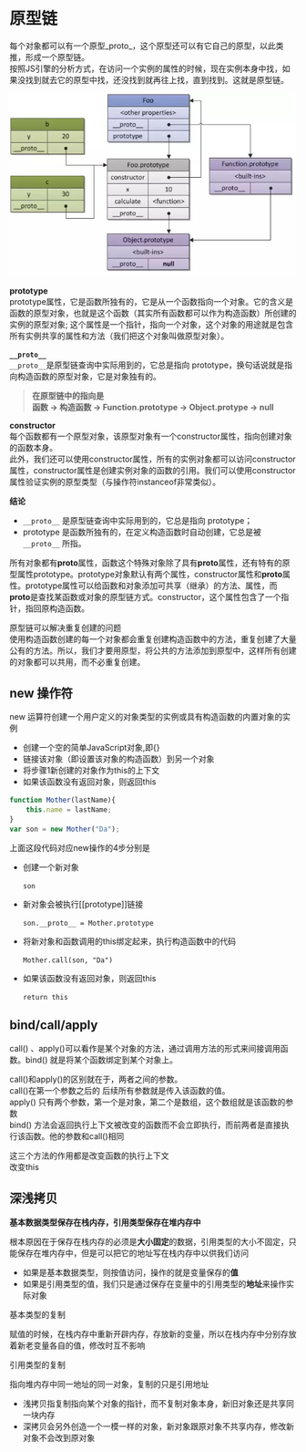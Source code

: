 # 原型链

每个对象都可以有一个原型_proto_，这个原型还可以有它自己的原型，以此类推，形成一个原型链。  
按照JS引擎的分析方式，在访问一个实例的属性的时候，现在实例本身中找，如果没找到就去它的原型中找，还没找到就再往上找，直到找到。这就是原型链。

![](../../../../.gitbook/assets/proto.png)

**prototype**  
prototype属性，它是函数所独有的，它是从一个函数指向一个对象。它的含义是函数的原型对象，也就是这个函数（其实所有函数都可以作为构造函数）所创建的实例的原型对象; 这个属性是一个指针，指向一个对象，这个对象的用途就是包含所有实例共享的属性和方法（我们把这个对象叫做原型对象）。

**`__proto__`**  
`__proto__`是原型链查询中实际用到的，它总是指向 prototype，换句话说就是指向构造函数的原型对象，它是对象独有的。

> **在原型链中的指向是**  
> **函数 → 构造函数 → Function.prototype → Object.protype → null**

**constructor**  
每个函数都有一个原型对象，该原型对象有一个constructor属性，指向创建对象的函数本身。  
此外，我们还可以使用constructor属性，所有的实例对象都可以访问constructor属性，constructor属性是创建实例对象的函数的引用。我们可以使用constructor属性验证实例的原型类型（与操作符instanceof非常类似）。

**结论**

* `__proto__` 是原型链查询中实际用到的，它总是指向 prototype；
* prototype 是函数所独有的，在定义构造函数时自动创建，它总是被 `__proto__` 所指。

所有对象都有**proto**属性，函数这个特殊对象除了具有**proto**属性，还有特有的原型属性prototype。prototype对象默认有两个属性，constructor属性和**proto**属性。prototype属性可以给函数和对象添加可共享（继承）的方法、属性，而**proto**是查找某函数或对象的原型链方式。constructor，这个属性包含了一个指针，指回原构造函数。

原型链可以解决重复创建的问题  
使用构造函数创建的每一个对象都会重复创建构造函数中的方法，重复创建了大量公有的方法。所以，我们才要用原型，将公共的方法添加到原型中，这样所有创建的对象都可以共用，而不必重复创建。

## new 操作符

new 运算符创建一个用户定义的对象类型的实例或具有构造函数的内置对象的实例

* 创建一个空的简单JavaScript对象,即{}
* 链接该对象（即设置该对象的构造函数）到另一个对象
* 将步骤1新创建的对象作为this的上下文
* 如果该函数没有返回对象，则返回this

```javascript
function Mother(lastName){
    this.name = lastName;
}
var son = new Mother("Da");
```

上面这段代码对应new操作的4步分别是

* 创建一个新对象  

  `son`

* 新对象会被执行\[\[prototype\]\]链接  

  `son.__proto__ = Mother.prototype`

* 将新对象和函数调用的this绑定起来，执行构造函数中的代码  

  `Mother.call(son, "Da")`

* 如果该函数没有返回对象，则返回this  

  `return this`

## bind/call/apply

call\(\) 、apply\(\)可以看作是某个对象的方法，通过调用方法的形式来间接调用函数。bind\(\) 就是将某个函数绑定到某个对象上。

call\(\)和apply\(\)的区别就在于，两者之间的参数。  
call\(\)在第一个参数之后的 后续所有参数就是传入该函数的值。  
apply\(\) 只有两个参数，第一个是对象，第二个是数组，这个数组就是该函数的参数  
bind\(\) 方法会返回执行上下文被改变的函数而不会立即执行，而前两者是直接执行该函数。他的参数和call\(\)相同

这三个方法的作用都是改变函数的执行上下文  
改变this

## 深浅拷贝

**基本数据类型保存在栈内存，引用类型保存在堆内存中**

根本原因在于保存在栈内存的必须是**大小固定**的数据，引用类型的大小不固定，只能保存在堆内存中，但是可以把它的地址写在栈内存中以供我们访问

* 如果是基本数据类型，则按值访问，操作的就是变量保存的**值** 
* 如果是引用类型的值，我们只是通过保存在变量中的引用类型的**地址**来操作实际对象  

基本类型的复制

赋值的时候，在栈内存中重新开辟内存，存放新的变量，所以在栈内存中分别存放着新老变量各自的值，修改时互不影响

引用类型的复制

指向堆内存中同一地址的同一对象，复制的只是引用地址

* 浅拷贝指复制指向某个对象的指针，而不复制对象本身，新旧对象还是共享同一块内存  
* 深拷贝会另外创造一个一模一样的对象，新对象跟原对象不共享内存，修改新对象不会改到原对象

